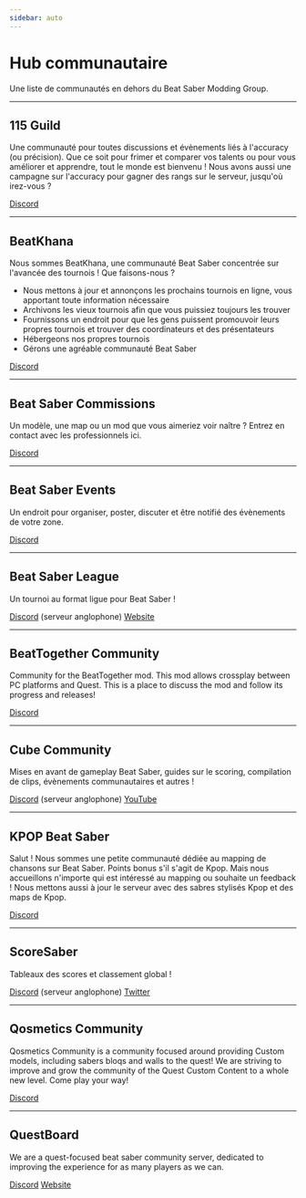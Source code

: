 ```yaml
---
sidebar: auto
---
```


# Hub communautaire

Une liste de communautés en dehors du Beat Saber Modding Group.

---

## 115 Guild

Une communauté pour toutes discussions et évènements liés à l'accuracy (ou précision). Que ce soit pour frimer et comparer vos talents ou pour vous améliorer et apprendre, tout le monde est bienvenu ! Nous avons aussi une campagne sur l'accuracy pour gagner des rangs sur le serveur, jusqu'où irez-vous ?

[Discord](https://discord.gg/j8m8cxr)

---

## BeatKhana

Nous sommes BeatKhana, une communauté Beat Saber concentrée sur l'avancée des tournois ! Que faisons-nous ?
- Nous mettons à jour et annonçons les prochains tournois en ligne, vous apportant toute information nécessaire
- Archivons les vieux tournois afin que vous puissiez toujours les trouver
- Fournissons un endroit pour que les gens puissent promouvoir leurs propres tournois et trouver des coordinateurs et des présentateurs
- Hébergeons nos propres tournois
- Gérons une agréable communauté Beat Saber

[Discord](https://discord.gg/5NjfSAC)

---

## Beat Saber Commissions

Un modèle, une map ou un mod que vous aimeriez voir naître ? Entrez en contact avec les professionnels ici.

[Discord](https://discord.gg/4RbcH5G)

---

## Beat Saber Events

Un endroit pour organiser, poster, discuter et être notifié des évènements de votre zone.

[Discord](https://discord.gg/q92brWG)

---

## Beat Saber League

Un tournoi au format ligue pour Beat Saber !

[Discord](https://discord.gg/nFJDVqS) (serveur anglophone) [Website](https://beatsaberleague.com/)

---

## BeatTogether Community

Community for the BeatTogether mod. This mod allows crossplay between PC platforms and Quest. This is a place to discuss the mod and follow its progress and releases!

[Discord](https://discord.com/invite/gezGrFG4tz)

---

## Cube Community

Mises en avant de gameplay Beat Saber, guides sur le scoring, compilation de clips, évènements communautaires et autres !

[Discord](https://discord.gg/dwe8mbC) (serveur anglophone) [YouTube](https://youtube.com/CubeCommunity)

---

## KPOP Beat Saber

Salut ! Nous sommes une petite communauté dédiée au mapping de chansons sur Beat Saber. Points bonus s'il s'agit de Kpop. Mais nous accueillons n'importe qui est intéressé au mapping ou souhaite un feedback ! Nous mettons aussi à jour le serveur avec des sabres stylisés Kpop et des maps de Kpop.

[Discord](https://discord.gg/c9uHGYP)

---

## ScoreSaber

Tableaux des scores et classement global !

[Discord](https://discord.gg/WpuDMwU) (serveur anglophone) [Twitter](https://twitter.com/scoresaber)

---

## Qosmetics Community

Qosmetics Community is a community focused around providing Custom models, including sabers bloqs and walls to the quest! We are striving to improve and grow the community of the Quest Custom Content to a whole new level. Come play your way!

[Discord](https://discord.gg/NXnPYEh)

---

## QuestBoard

We are a quest-focused beat saber community server, dedicated to improving the experience for as many players as we can.

[Discord](https://discord.gg/d6DyW9v) [Website](https://www.questmodding.com/)
